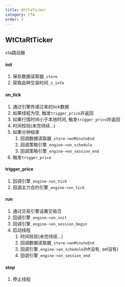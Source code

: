 ```yaml
---
title: WtCtaTicker
category: CTA
order: 2
---
```


## WtCtaRtTicker
cta跳动器

#### init
1. 保存数据读取器`_store`
2. 获取品种交易时间`_s_info`

#### on_tick
1. 通过引擎传递过来的tick数据
2. 如果线程为空, 触发`trigger_price`并返回
3. 如果行情时间小于本地时间, 触发`trigger_price`并返回
4. 时间校验(未完待续...)
5. 如果分钟结束
    1. 回调数据读取器`_store->onMinuteEnd`
    2. 回调策略引擎`_engine->on_schedule`
    3. 回调策略引擎`_engine->on_session_end`
6. 触发`trigger_price`

#### trigger_price
1. 回调引擎`_engine->on_tick`
2. 回调主力合约引擎`_engine->on_tick`

#### run
1. 通过交易引擎设置交易日
2. 回调引擎`_engine->on_init`
3. 回调引擎`_engine->on_session_begin`
4. 启动线程
    1. 时间校验(未完待续...)
    2. 回调数据读取器`_store->onMinuteEnd`
    3. 回调引擎`_engine->on_schedule`(hft没有, sel没有)
    4. 回调引擎`_engine->on_session_end`

#### stop
1. 停止线程
